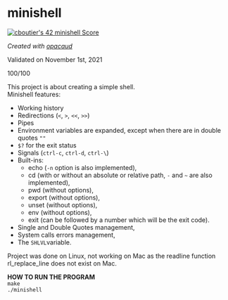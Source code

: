 # minishell

[![cboutier's 42 minishell Score](https://badge42.vercel.app/api/v2/cl1f9y1k8000609jsc4a29jay/project/2309009)](https://github.com/JaeSeoKim/badge42)

*Created with [opacaud](https://github.com/opacaud)*  

Validated on November 1st, 2021

100/100 

This project is about creating a simple shell.  
Minishell features:  
- Working history
- Redirections (`<`, `>`, `<<`, `>>`)
- Pipes
- Environment variables are expanded, except when there are in double quotes `""`
- `$?` for the exit status
- Signals (`ctrl-c`, `ctrl-d`, `ctrl-\`)
- Built-ins:
    - echo (`-n` option is also implemented),  
    - cd (with or without an absolute or relative path, `-` and `~` are also implemented),   
    - pwd (without options),  
    - export (without options),  
    - unset (without options),  
    - env (without options),  
    - exit (can be followed by a number which will be the exit code).  
- Single and Double Quotes management,  
- System calls errors management,  
- The `SHLVL`variable.   

Project was done on Linux, not working on Mac as the readline function rl_replace_line does not exist on Mac.  

**HOW TO RUN THE PROGRAM**  
`make`  
`./minishell`
